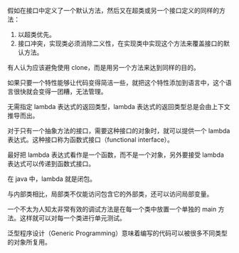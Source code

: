 假如在接口中定义了一个默认方法，然后又在超类或另一个接口定义的同样的方法：

1. 以超类优先。
2. 接口冲突，实现类必须消除二义性，在实现类中实现这个方法来覆盖接口的默认方法。

有人认为应该避免使用 clone，而是用另一个方法来达到同样的目的。

如果只要一个特性能够让代码变得简洁一些，就把这个特性添加到语言中，这个语言很快就会变得一团糟，无法管理。

无需指定 lambda 表达式的返回类型，lambda 表达式的返回类型总是会由上下文推导而出。

对于只有一个抽象方法的接口，需要这种接口的对象时，就可以提供一个 lambda 表达式。这种接口称为函数式接口（functional interface）。

最好把 lambda 表达式看作是一个函数，而不是一个对象，另外要接受 lambda 表达式可以传递到函数式接口。

在 java 中，lambda 就是闭包。

与内部类相比，局部类不仅能访问包含它的外部类，还可以访问局部变量。

一个不太为人知太非常有效的调试方法是在每一个类中放置一个单独的 main 方法。这样就可以对每一个类进行单元测试。

泛型程序设计（Generic Programming）意味着编写的代码可以被很多不同类型的对象所复用。